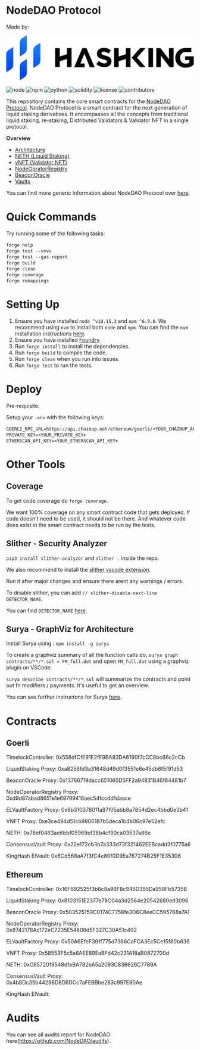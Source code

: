 # NodeDAO Protocol

Made by:

[![HashKing](./docs/images/HashKingLogo.svg)](https://www.hashking.fi)

![node](https://img.shields.io/badge/node-v10.15.3-green)
![npm](https://img.shields.io/badge/npm-v6.9.0-green)
![python](https://img.shields.io/badge/python-v3.8.10-green)
![solidity](https://img.shields.io/badge/solidity-0.8.7-brightgreen)
![license](https://img.shields.io/github/license/King-Hash-Org/NodeDAO-Protocol)
![contributors](https://img.shields.io/github/contributors/King-Hash-Org/NodeDAO-Protocol)

<!--
| Statements                  | Branches                | Functions                 | Lines             |
| --------------------------- | ----------------------- | ------------------------- | ----------------- |
| ![Statements](https://img.shields.io/badge/statements-32.09%25-red.svg?style=flat) | ![Branches](https://img.shields.io/badge/branches-30.30%25-red.svg?style=flat) | ![Functions](https://img.shields.io/badge/functions-19.68%25-red.svg?style=flat) | ![Lines](https://img.shields.io/badge/lines-36.36%25-red.svg?style=flat) |
-->

This repository contains the core smart contracts for the [NodeDAO Protocol](https://nodedao.com/). NodeDAO Protocol is a smart contract for the next generation of liquid staking derivatives. It encompasses all the concepts from traditional liquid staking, re-staking, Distributed Validators & Validator NFT in a single protocol.

**Overview**

* [Architecture](./docs/architecture.md)
* [NETH (Liquid Staking)](./docs/liquidStaking.md)
* [vNFT (Validator NFT)](./docs/validatorNFT.md)
* [NodeOpratorRegistry](./docs/nodeOperatorRegistry.md)
* [BeaconOracle](./docs/beaconOracle.md)
* [Vaults](./docs/vaults.md)

You can find more generic information about NodeDAO Protocol over [here](https://doc.nodedao.com/).

# Quick Commands

Try running some of the following tasks:

```shell
forge help
forge test --vvvv
forge test --gas-report
forge build
forge clean
forge coverage
forge remappings
```

# Setting Up

1. Ensure you have installed `node ^v10.15.3` and `npm ^6.9.0`. We recommend using `nvm` to install both `node` and `npm`. You can find the `nvm` installation instructions [here](https://github.com/nvm-sh/nvm#installing-and-updating).
2. Ensure you have installed [Foundry](https://book.getfoundry.sh/getting-started/installation).
3. Run `forge install` to install the dependencies.
4. Run `forge build` to compile the code.
5. Run `forge clean` when you run into issues.
6. Run `forge test` to run the tests.

# Deploy

Pre-requisite:

Setup your `.env` with the following keys:

```
GOERLI_RPC_URL=https://api.chainup.net/ethereum/goerli/<YOUR_CHAINUP_API_KEY>
PRIVATE_KEY=<YOUR_PRIVATE_KEY>
ETHERSCAN_API_KEY=<YOUR_ETHERSCAN_API_KEY>
```

# Other Tools

## Coverage

To get code coverage do `forge coverage`.

We want 100% coverage on any smart contract code that gets deployed. If code doesn't need to be used, it should not be there. And whatever code does exist in the smart contract needs to be run by the tests.

## Slither - Security Analyzer

`pip3 install slither-analyzer` and
`slither .` inside the repo.

We also recommend to install the [slither vscode extension](https://marketplace.visualstudio.com/items?itemName=trailofbits.slither-vscode).

Run it after major changes and ensure there arent any warnings / errors.

To disable slither, you can add `// slither-disable-next-line DETECTOR_NAME`.

You can find `DETECTOR_NAME` [here](https://github.com/crytic/slither/wiki/Detector-Documentation).

## Surya - GraphViz for Architecture

Install Surya using : `npm install -g surya`

To create a graphviz summary of all the function calls do, `surya graph contracts/**/*.sol > FM_full.dot` and open `FM_full.dot` using a graphviz plugin on VSCode.

`surya describe contracts/**/*.sol` will summarize the contracts and point out fn modifiers / payments. It's useful to get an overview.

You can see further instructons for Surya [here](https://github.com/ConsenSys/surya).


# Contracts 
## Goerli

TimelockController: 0x558dfCfE91E2fF9BA83DA6190f7cCC8bc66c2cCb

LiquidStaking Proxy: 0xa8256fd3a31648d49d0f3551e6e45db6f5f91d53

BeaconOracle Proxy: 0x13766719dacc651065D5FF2a94831B46f84481b7

NodeOperatorRegistry Proxy: 0xd9d87abad8651e1e69799416aec54fccdd1daace

ELVaultFactory Proxy: 0x8b310378011a97f05abb8a7854d2ec4bbd0e3b41

VNFT Proxy: 0xe3ce494d51cb9806187b5deca1b4b06c97e52efc

NETH: 0x78ef0463ae6bbf05969ef38b4cf90ca03537a86e

ConsensusVault Proxy: 0x22e172cb3b7a333d73f321462EEBcadd3f0775a6

KingHash ElVault: 0x6Cd568aA7f3fC4e80f0D9Ea767274B25F1E35306

## Ethereum

TimelockController: 0x16F692525f3b8c8a96F8c945D365Da958Fb5735B

LiquidStaking Proxy: 0x8103151E2377e78C04a3d2564e20542680ed3096

BeaconOracle Proxy: 0x503525159C0174C7758fe3D6C8eeCC595768a7A1

NodeOperatorRegistry Proxy: 0x8742178Ac172eC7235E54808d5F327C30A51c492

ELVaultFactory Proxy: 0x50A6EfeF391f775d7386CaFCA3Ec5Ce15f80b836

VNFT Proxy: 0x58553F5c5a6AEE89EaBFd42c231A18aB0872700d

NETH: 0xC6572019548dfeBA782bA5a2093C836626C7789A

ConsensusVault Proxy: 0x4b8Dc35b44296D8D6DCc7aFEBBbe283c997E80Ae

KingHash ElVault:

# Audits

You can see all audits report for NodeDAO here(https://github.com/NodeDAO/audits).

